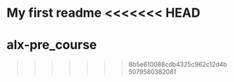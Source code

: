 My first readme
<<<<<<< HEAD
=======
# alx-pre_course
>>>>>>> 8b5e610088cdb4325c962c12d4b5079580382081
